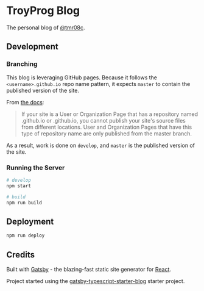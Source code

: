 # TroyProg Blog

The personal blog of [@tmr08c](https://github.com/tmr08c/).

## Development

### Branching

This blog is leveraging GitHub pages. Because it follows the `<username>.github.io` repo name pattern, it expects `master` to contain the published version of the site.

From [the docs](https://help.github.com/en/articles/configuring-a-publishing-source-for-github-pages):

> If your site is a User or Organization Page that has a repository named
> <username>.github.io or <orgname>.github.io, you cannot publish your site's
> source files from different locations. User and Organization Pages that have
> this type of repository name are only published from the master branch.

As a result, work is done on `develop`, and `master` is the published version of the site.

### Running the Server

```bash
# develop
npm start

# build
npm run build
```

## Deployment

```bash
npm run deploy
```

## Credits

Built with [Gatsby](https://www.gatsbyjs.org/) - the blazing-fast static site generator for [React](https://facebook.github.io/react/).

Project started using the [gatsby-typescript-starter-blog](https://github.com/frnki/gatsby-typescript-starter-blog) starter project.
